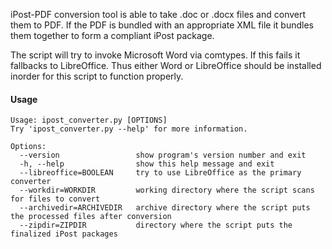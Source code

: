 iPost-PDF conversion tool is able to take .doc or .docx files and convert them to PDF. If the PDF is bundled with an appropriate XML file it bundles them together to form a compliant iPost package.

The script will try to invoke Microsoft Word via comtypes. If this fails it fallbacks to LibreOffice. Thus either Word or LibreOffice should be installed inorder for this script to function properly.

#### Usage

```
Usage: ipost_converter.py [OPTIONS]
Try 'ipost_converter.py --help' for more information.

Options:
  --version                 show program's version number and exit
  -h, --help                show this help message and exit
  --libreoffice=BOOLEAN     try to use LibreOffice as the primary converter
  --workdir=WORKDIR         working directory where the script scans for files to convert
  --archivedir=ARCHIVEDIR   archive directory where the script puts the processed files after conversion
  --zipdir=ZIPDIR           directory where the script puts the finalized iPost packages

```